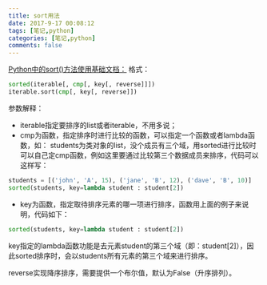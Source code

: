 ```yaml
---
title: sort用法
date: 2017-9-17 00:08:12
tags: [笔记,python]
categories: [笔记,python]
comments: false
---
```


[Python中的sort()方法使用基础文档：](http://www.cnblogs.com/sunny3312/archive/2017/01/07/6260472.html)
格式：
```python
sorted(iterable[, cmp[, key[, reverse]]])
iterable.sort(cmp[, key[, reverse]])
```
参数解释：

* iterable指定要排序的list或者iterable，不用多说；
* cmp为函数，指定排序时进行比较的函数，可以指定一个函数或者lambda函数，如：
students为类对象的list，没个成员有三个域，用sorted进行比较时可以自己定cmp函数，例如这里要通过比较第三个数据成员来排序，代码可以这样写：
```python
students = [('john', 'A', 15), ('jane', 'B', 12), ('dave', 'B', 10)]
sorted(students, key=lambda student : student[2])
```
* key为函数，指定取待排序元素的哪一项进行排序，函数用上面的例子来说明，代码如下：
```python
sorted(students, key=lambda student : student[2])
```
key指定的lambda函数功能是去元素student的第三个域（即：student[2]），因此sorted排序时，会以students所有元素的第三个域来进行排序。

reverse实现降序排序，需要提供一个布尔值，默认为False（升序排列）。
